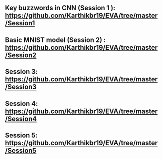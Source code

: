## Key buzzwords in CNN (Session 1 ): https://github.com/Karthikbr19/EVA/tree/master/Session1

## Basic MNIST model (Session 2) : https://github.com/Karthikbr19/EVA/tree/master/Session2

## Session 3: https://github.com/Karthikbr19/EVA/tree/master/Session3

## Session 4: https://github.com/Karthikbr19/EVA/tree/master/Session4

## Session 5: https://github.com/Karthikbr19/EVA/tree/master/Session5
 
